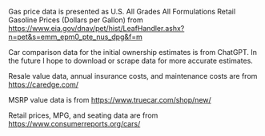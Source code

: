 Gas price data is presented as U.S. All Grades All Formulations Retail Gasoline Prices (Dollars per Gallon) from https://www.eia.gov/dnav/pet/hist/LeafHandler.ashx?n=pet&s=emm_epm0_pte_nus_dpg&f=m

Car comparison data for the initial ownership estimates is from ChatGPT. In the future I hope to download or scrape data for more accurate estimates. 

Resale value data, annual insurance costs, and maintenance costs are from https://caredge.com/

MSRP value data is from https://www.truecar.com/shop/new/ 

Retail prices, MPG, and seating data are from https://www.consumerreports.org/cars/ 

